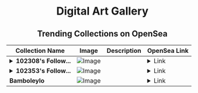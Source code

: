 <div align="center">

# Digital Art Gallery

## Trending Collections on OpenSea

| Collection Name                       | Image                                                                                     | Description                       | OpenSea Link                                                                                          |
|---------------------------------------|-------------------------------------------------------------------------------------------|-----------------------------------|--------------------------------------------------------------------------------------------------------|
| **<details><summary>102308's Follow...</summary>102308's Follower</details>** | ![Image](https://i.seadn.io/s/raw/files/19f9f090920392cc3650cbdf4361755b.png?w=500&auto=format?w=200&auto=format) |  | <details><summary>Link</summary>[102308's Follower](https://opensea.io/collection/102308-s-follower)</details> |
| **<details><summary>102353's Follow...</summary>102353's Follower</details>** | ![Image](https://i.seadn.io/s/raw/files/19f9f090920392cc3650cbdf4361755b.png?w=500&auto=format?w=200&auto=format) |  | <details><summary>Link</summary>[102353's Follower](https://opensea.io/collection/102353-s-follower)</details> |
| **Bamboleylo** | ![Image](https://i.seadn.io/s/raw/files/bd6b395b236642a987b929868e622448.jpg?w=500&auto=format?w=200&auto=format) |  | <details><summary>Link</summary>[Bamboleylo](https://opensea.io/collection/bamboleylo)</details> |

</div>